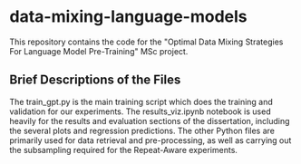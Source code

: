 # data-mixing-language-models

This repository contains the code for the "Optimal Data Mixing Strategies For Language Model Pre-Training" MSc project. 

## Brief Descriptions of the Files
The train_gpt.py is the main training script which does the training and validation for our experiments. 
The results_viz.ipynb notebook is used heavily for the results and evaluation sections of the dissertation, including the several plots and regression predictions. 
The other Python files are primarily used for data retrieval and pre-processing, as well as carrying out the subsampling required for the Repeat-Aware experiments. 
